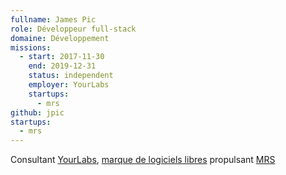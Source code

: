 ```yaml
---
fullname: James Pic
role: Développeur full-stack
domaine: Développement
missions:
  - start: 2017-11-30
    end: 2019-12-31
    status: independent
    employer: YourLabs
    startups:
      - mrs
github: jpic
startups:
  - mrs
---
```

Consultant [YourLabs](https://yourlabs.org), [marque de logiciels libres](https://yourlabs.fr) propulsant [MRS](https://www.mrs.beta.gouv.fr)